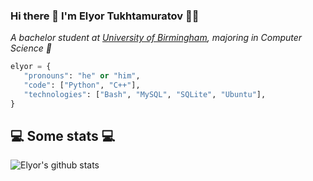 ### Hi there 👋 I'm Elyor Tukhtamuratov 👨‍💻

<p><em>A bachelor student at <a href="https://www.birmingham.ac.uk/index.aspx">University of Birmingham</a>, majoring in Computer Science 🙂</br>
</em></p>

```python
elyor = {
   "pronouns": "he" or "him",
   "code": ["Python", "C++"],
   "technologies": ["Bash", "MySQL", "SQLite", "Ubuntu"],
}
```

<h2>💻 Some stats 💻</h2>

![Elyor's github stats](https://github-readme-stats.vercel.app/api?username=elyor04&show_icons=true&title_color=fff&icon_color=79ff97&text_color=9f9f9f&bg_color=151515)
